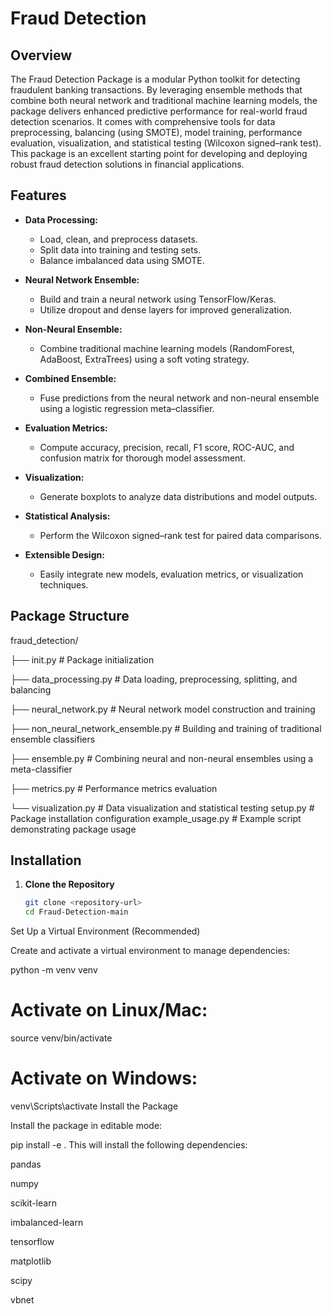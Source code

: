 # Fraud Detection

## Overview

The Fraud Detection Package is a modular Python toolkit for detecting fraudulent banking transactions. By leveraging ensemble methods that combine both neural network and traditional machine learning models, the package delivers enhanced predictive performance for real-world fraud detection scenarios. It comes with comprehensive tools for data preprocessing, balancing (using SMOTE), model training, performance evaluation, visualization, and statistical testing (Wilcoxon signed–rank test). This package is an excellent starting point for developing and deploying robust fraud detection solutions in financial applications.

## Features

- **Data Processing:** 
  - Load, clean, and preprocess datasets.
  - Split data into training and testing sets.
  - Balance imbalanced data using SMOTE.

- **Neural Network Ensemble:**
  - Build and train a neural network using TensorFlow/Keras.
  - Utilize dropout and dense layers for improved generalization.

- **Non-Neural Ensemble:**
  - Combine traditional machine learning models (RandomForest, AdaBoost, ExtraTrees) using a soft voting strategy.

- **Combined Ensemble:**
  - Fuse predictions from the neural network and non-neural ensemble using a logistic regression meta–classifier.

- **Evaluation Metrics:**
  - Compute accuracy, precision, recall, F1 score, ROC-AUC, and confusion matrix for thorough model assessment.

- **Visualization:**
  - Generate boxplots to analyze data distributions and model outputs.

- **Statistical Analysis:**
  - Perform the Wilcoxon signed–rank test for paired data comparisons.

- **Extensible Design:**
  - Easily integrate new models, evaluation metrics, or visualization techniques.

## Package Structure

fraud_detection/ 

├── init.py # Package initialization 

├── data_processing.py # Data loading, preprocessing, splitting, and balancing 

├── neural_network.py # Neural network model construction and training 

├── non_neural_network_ensemble.py # Building and training of traditional ensemble classifiers 

├── ensemble.py # Combining neural and non-neural ensembles using a meta-classifier 

├── metrics.py # Performance metrics evaluation 

└── visualization.py # Data visualization and statistical testing setup.py # Package installation configuration example_usage.py # Example script demonstrating package usage

## Installation

1. **Clone the Repository**

   ```bash
   git clone <repository-url>
   cd Fraud-Detection-main
Set Up a Virtual Environment (Recommended)

Create and activate a virtual environment to manage dependencies:

python -m venv venv
# Activate on Linux/Mac:
source venv/bin/activate
# Activate on Windows:
venv\Scripts\activate
Install the Package

Install the package in editable mode:

pip install -e .
This will install the following dependencies:

pandas

numpy

scikit-learn

imbalanced-learn

tensorflow

matplotlib

scipy

vbnet

